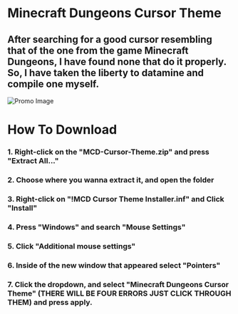 # **Minecraft Dungeons Cursor Theme**
## After searching for a good cursor resembling that of the one from the game Minecraft Dungeons, I have found none that do it properly. So, I have taken the liberty to datamine and compile one myself.
![Promo Image](https://cdn.bret06.net/img/cursor-promo.png)

# **How To Download**
### **1.** Right-click on the "MCD-Cursor-Theme.zip" and press "Extract All..."
### **2.** Choose where you wanna extract it, and open the folder
### **3.** Right-click on "!MCD Cursor Theme Installer.inf" and Click "Install"
### **4.** Press "Windows" and search "Mouse Settings"
### **5.** Click "Additional mouse settings"
### **6.** Inside of the new window that appeared select "Pointers"
### **7.** Click the dropdown, and select "Minecraft Dungeons Cursor Theme" (THERE WILL BE FOUR ERRORS JUST CLICK THROUGH THEM) and press apply.
